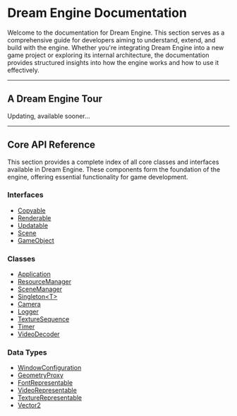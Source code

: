 # Dream Engine Documentation

Welcome to the documentation for Dream Engine. This section serves as a comprehensive
guide for developers aiming to understand, extend, and build with the engine. Whether 
you're integrating Dream Engine into a new game project or exploring its internal 
architecture, the documentation provides structured insights into how the engine works 
and how to use it effectively.

---

## A Dream Engine Tour

Updating, available sooner...

---

## Core API Reference
This section provides a complete index of all core 
classes and interfaces available in Dream Engine. 
These components form the foundation of the engine, 
offering essential functionality for game development.

### Interfaces

- [Copyable](Copyable.md)
- [Renderable](Renderable.md)
- [Updatable](Updatable.md)
- [Scene](Scene.md)
- [GameObject](GameObject.md)

### Classes

- [Application](Application.md)
- [ResourceManager](ResourceManager.md)
- [SceneManager](SceneManager.md)
- [Singleton\<T\>](Singleton.md)
- [Camera](Camera.md)
- [Logger](Logger.md)
- [TextureSequence](TextureSequence.md)
- [Timer](Timer.md)
- [VideoDecoder](VideoDecoder.md)

### Data Types
- [WindowConfiguration](WindowConfiguration.md)
- [GeometryProxy](GeometryProxy.md)
- [FontRepresentable](FontRepresentable.md)
- [VideoRepresentable](VideoRepresentable.md)
- [TextureRepresentable](TextureRepresentable.md)
- [Vector2](Vector2.md)